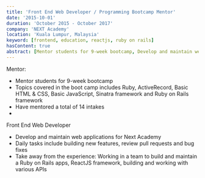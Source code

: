 ```yaml
---
title: 'Front End Web Developer / Programming Bootcamp Mentor'
date: '2015-10-01'
duration: 'October 2015 - October 2017'
company: 'NEXT Academy'
location: 'Kuala Lumpur, Malaysia'
keyword: [frontend, education, reactjs, ruby on rails]
hasContent: true
abstract: [Mentor students for 9-week bootcamp, Develop and maintain web applications for Next Academy]
---
```


Mentor:
- Mentor students for 9-week bootcamp
- Topics covered in the boot camp includes Ruby, ActiveRecord, Basic HTML &
CSS, Basic JavaScript, Sinatra framework and Ruby on Rails framework
- Have mentored a total of 14 intakes
- 
Front End Web Developer
- Develop and maintain web applications for Next Academy
- Daily tasks include building new features, review pull requests and bug fixes
- Take away from the experience: Working in a team to build and maintain a Ruby on
Rails apps, ReactJS framework, building and working with various APIs